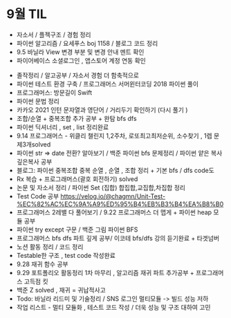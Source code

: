 # 9월 TIL
- 자소서 / 플젝구조 / 경험 정리
- 파이썬 알고리즘 / 요세푸스 boj 1158 / 블로그 코드 정리
- 9.5 바닐라 View 변경 부분 및 변경 안내 멘트 확인
- 파이어베이스 소셜로그인 , 앱스토어 계정 연동 확인

* 졸작정리 / 알고공부 / 자소서 경험 더 함축적으로
* 파이썬 테스트 환경 구축 / 프로그래머스 서머윈터코딩 2018 파이썬 풀이
* 프로그래머스: 방문길이 Swift
* 파이썬 문법 정리
* 카카오 2021 인턴 문자열과 영단어 / 거리두기 확인하기 (다시 풀기 )
* 조합/순열 + 중복조합 추가 공부 + 완탐 bfs dfs
* 파이썬 딕셔너리 , set , list 정리완료
* 9.14 프로그래머스 - 위클리 챌린지 1,2주차, 로또최고최저순위, 소수찾기 , 1렙 문제3개solved
* 파이썬 str => date 전환? 알아보기 / 백준 파이썬 bfs 문제정리 / 파이썬 얕은 복사 깊은복사 공부
* 블로그: 파이썬 중복조합 중복 순열 , 순열 , 조합 정리 + 기본 bfs / dfs code도
* Rx 복습 + 프로그래머스(괄호 회전하기) solved
* 논문 및 자소서 정리 / 파이썬 Set (집합) 합집합,교집합,차집합 정리
* Test Code 공부 https://velog.io/@chagmn/Unit-Test-%EC%82%AC%EC%9A%A9%ED%95%B4%EB%B3%B4%EA%B8%B0
* 프로그래머스 2레밸 다 풀어보기 / 9.22 프로그래머스 더 맵게  + 파이썬 heap 모듈 공부
* 파이썬 try except 구문 / 백준 그림 파이썬 BFS
* 프로그래머스 bfs dfs 파트 깊게 공부/ 이코테 bfs/dfs 강의 듣기완료 + 타겟넘버
* 노션 활동 정리 / 코드 정리
* Testable한 구조 , test code 작성완료
* 9.28 재귀 함수 공부
* 9.29 포트폴리오 활동정리 1차 마무리 , 알고리즘 재귀 파트 추가공부 + 프로그래머스 고득점 킷
* 백준 Z solved , 재귀 = 귀납적사고
* Todo: 바닐라 리드미 및 기술정리 / SNS 로그인 멀티모듈 -> 빌드 성능 저하
* 작업 리스트 - 멀티 모듈화 , 테스트 코드 작성 / 더욱 성능 및 구조 대하여 고민
